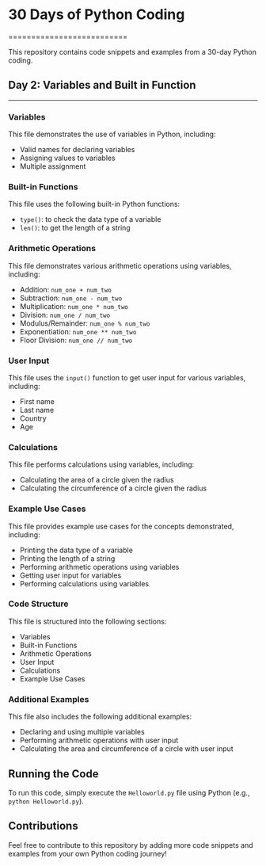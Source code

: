 # 30 Days of Python Coding
==========================

This repository contains code snippets and examples from a 30-day Python coding.

## Day 2: Variables and Built in Function
--------------------------------------

### Variables

This file demonstrates the use of variables in Python, including:

* Valid names for declaring variables
* Assigning values to variables
* Multiple assignment

### Built-in Functions

This file uses the following built-in Python functions:

* `type()`: to check the data type of a variable
* `len()`: to get the length of a string

### Arithmetic Operations

This file demonstrates various arithmetic operations using variables, including:

* Addition: `num_one + num_two`
* Subtraction: `num_one - num_two`
* Multiplication: `num_one * num_two`
* Division: `num_one / num_two`
* Modulus/Remainder: `num_one % num_two`
* Exponentiation: `num_one ** num_two`
* Floor Division: `num_one // num_two`

### User Input

This file uses the `input()` function to get user input for various variables, including:

* First name
* Last name
* Country
* Age

### Calculations

This file performs calculations using variables, including:

* Calculating the area of a circle given the radius
* Calculating the circumference of a circle given the radius

### Example Use Cases

This file provides example use cases for the concepts demonstrated, including:

* Printing the data type of a variable
* Printing the length of a string
* Performing arithmetic operations using variables
* Getting user input for variables
* Performing calculations using variables

### Code Structure

This file is structured into the following sections:

* Variables
* Built-in Functions
* Arithmetic Operations
* User Input
* Calculations
* Example Use Cases

### Additional Examples

This file also includes the following additional examples:

* Declaring and using multiple variables
* Performing arithmetic operations with user input
* Calculating the area and circumference of a circle with user input

## Running the Code

To run this code, simply execute the `Helloworld.py` file using Python (e.g., `python Helloworld.py`).


## Contributions

Feel free to contribute to this repository by adding more code snippets and examples from your own Python coding journey!
